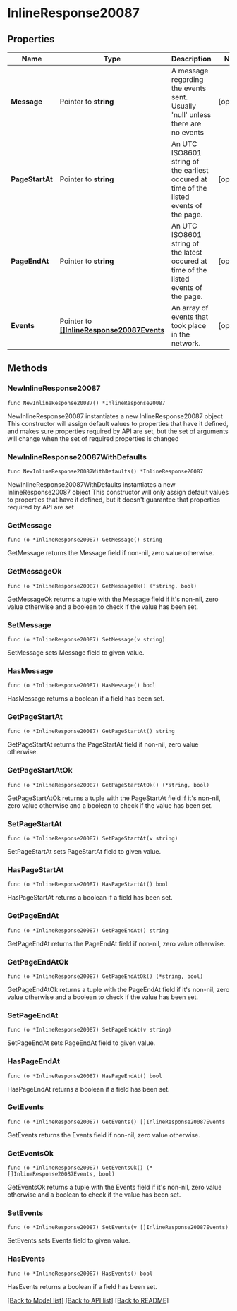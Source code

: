 # InlineResponse20087

## Properties

Name | Type | Description | Notes
------------ | ------------- | ------------- | -------------
**Message** | Pointer to **string** | A message regarding the events sent. Usually &#39;null&#39; unless there are no events | [optional] 
**PageStartAt** | Pointer to **string** | An UTC ISO8601 string of the earliest occured at time of the listed events of the page. | [optional] 
**PageEndAt** | Pointer to **string** | An UTC ISO8601 string of the latest occured at time of the listed events of the page. | [optional] 
**Events** | Pointer to [**[]InlineResponse20087Events**](InlineResponse20087Events.md) | An array of events that took place in the network. | [optional] 

## Methods

### NewInlineResponse20087

`func NewInlineResponse20087() *InlineResponse20087`

NewInlineResponse20087 instantiates a new InlineResponse20087 object
This constructor will assign default values to properties that have it defined,
and makes sure properties required by API are set, but the set of arguments
will change when the set of required properties is changed

### NewInlineResponse20087WithDefaults

`func NewInlineResponse20087WithDefaults() *InlineResponse20087`

NewInlineResponse20087WithDefaults instantiates a new InlineResponse20087 object
This constructor will only assign default values to properties that have it defined,
but it doesn't guarantee that properties required by API are set

### GetMessage

`func (o *InlineResponse20087) GetMessage() string`

GetMessage returns the Message field if non-nil, zero value otherwise.

### GetMessageOk

`func (o *InlineResponse20087) GetMessageOk() (*string, bool)`

GetMessageOk returns a tuple with the Message field if it's non-nil, zero value otherwise
and a boolean to check if the value has been set.

### SetMessage

`func (o *InlineResponse20087) SetMessage(v string)`

SetMessage sets Message field to given value.

### HasMessage

`func (o *InlineResponse20087) HasMessage() bool`

HasMessage returns a boolean if a field has been set.

### GetPageStartAt

`func (o *InlineResponse20087) GetPageStartAt() string`

GetPageStartAt returns the PageStartAt field if non-nil, zero value otherwise.

### GetPageStartAtOk

`func (o *InlineResponse20087) GetPageStartAtOk() (*string, bool)`

GetPageStartAtOk returns a tuple with the PageStartAt field if it's non-nil, zero value otherwise
and a boolean to check if the value has been set.

### SetPageStartAt

`func (o *InlineResponse20087) SetPageStartAt(v string)`

SetPageStartAt sets PageStartAt field to given value.

### HasPageStartAt

`func (o *InlineResponse20087) HasPageStartAt() bool`

HasPageStartAt returns a boolean if a field has been set.

### GetPageEndAt

`func (o *InlineResponse20087) GetPageEndAt() string`

GetPageEndAt returns the PageEndAt field if non-nil, zero value otherwise.

### GetPageEndAtOk

`func (o *InlineResponse20087) GetPageEndAtOk() (*string, bool)`

GetPageEndAtOk returns a tuple with the PageEndAt field if it's non-nil, zero value otherwise
and a boolean to check if the value has been set.

### SetPageEndAt

`func (o *InlineResponse20087) SetPageEndAt(v string)`

SetPageEndAt sets PageEndAt field to given value.

### HasPageEndAt

`func (o *InlineResponse20087) HasPageEndAt() bool`

HasPageEndAt returns a boolean if a field has been set.

### GetEvents

`func (o *InlineResponse20087) GetEvents() []InlineResponse20087Events`

GetEvents returns the Events field if non-nil, zero value otherwise.

### GetEventsOk

`func (o *InlineResponse20087) GetEventsOk() (*[]InlineResponse20087Events, bool)`

GetEventsOk returns a tuple with the Events field if it's non-nil, zero value otherwise
and a boolean to check if the value has been set.

### SetEvents

`func (o *InlineResponse20087) SetEvents(v []InlineResponse20087Events)`

SetEvents sets Events field to given value.

### HasEvents

`func (o *InlineResponse20087) HasEvents() bool`

HasEvents returns a boolean if a field has been set.


[[Back to Model list]](../README.md#documentation-for-models) [[Back to API list]](../README.md#documentation-for-api-endpoints) [[Back to README]](../README.md)


